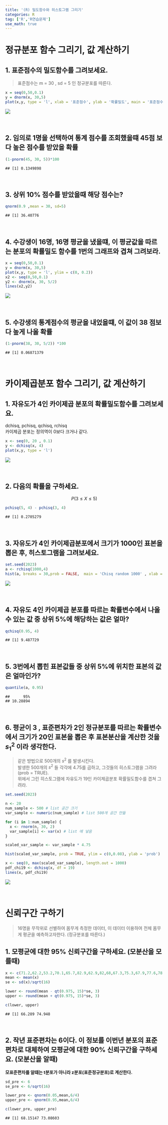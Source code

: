 ```yaml
---
title: '(R) 밀도함수와 히스토그램 그리기'
categories: R
tag: ['R','R연습문제']
use_math: true
---
```




# 정규분포 함수 그리기, 값 계산하기

## 1. 표준점수의 밀도함수를 그려보세요.

> 표준점수는 m = 30 , sd = 5 인 정규분포를 따른다.

``` r
x = seq(0,50,0.1)
y = dnorm(x, 30,5)
plot(x,y, type = 'l', xlab = '표준점수', ylab = '확률밀도', main = '표준점수의 밀도함수')
```

![](/images/unnamed-chunk-1-1.png)<!-- -->

<br/>

## 2. 임의로 1명을 선택하여 통계 점수를 조회했을떄 45점 보다 높은 점수를 받았을 확률

``` r
(1-pnorm(45, 30, 5))*100
```

    ## [1] 0.1349898

<br/>

## 3. 상위 10% 점수를 받았을때 해당 점수는?

``` r
qnorm(0.9 ,mean = 30, sd=5)
```

    ## [1] 36.40776

<br/>

## 4. 수강생이 16명, 16명 평균을 냈을떄, 이 평균값을 따르는 분포의 확률밀도 함수를 1번의 그래프와 겹쳐 그려보라.

``` r
x = seq(0,50,0.1)
y = dnorm(x, 30,5)
plot(x,y, type = 'l', ylim = c(0, 0.2))
x2 <- seq(0,50,0.1)
y2 <- dnorm(x, 30, 5/2)
lines(x2,y2)
```

![](/images/unnamed-chunk-4-1.png)<!-- -->

<br/>

## 5. 수강생의 통계점수의 평균을 내었을떄, 이 값이 38 점보다 높게 나올 확률

``` r
(1-pnorm(38, 30, 5/2)) *100
```

    ## [1] 0.06871379

<br/>

# 카이제곱분포 함수 그리기, 값 계산하기

## 1. 자유도가 4인 카이제곱 분포의 확률밀도함수를 그려보세요.

dchisq, pchisq, qchisq, rchisq  
카이제곱 분포는 정의역이 0보다 크거나 같다.

``` r
x <- seq(0, 20 , 0.1)
y <- dchisq(x, 4)
plot(x,y, type = 'l')
```

![](/images/unnamed-chunk-6-1.png)<!-- -->

<br/>

## 2. 다음의 확률을 구하세요.

$$
P(3 \leq X \leq 5)
$$

``` r
pchisq(5, 4) - pchisq(3, 4)
```

    ## [1] 0.2705279

<br/>

## 3. 자유도가 4인 카이제곱분포에서 크기가 1000인 표본을 뽑은 후, 히스토그램을 그려보세요.

``` r
set.seed(2023)
a <- rchisq(1000,4)
hist(a, breaks = 30,prob = FALSE,  main = 'Chisq random 1000' , xlab = '표본', ylab = 'frequency')
```

![](/images/unnamed-chunk-8-1.png)<!-- -->

<br/>

## 4. 자유도 4인 카이제곱 분포를 따르는 확률변수에서 나올 수 있는 값 중 상위 5%에 해당하는 값은 얼마?

``` r
qchisq(0.95, 4)
```

    ## [1] 9.487729

<br/>

## 5. 3번에서 뽑힌 표본값들 중 상위 5%에 위치한 표본의 값은 얼마인가?

``` r
quantile(a, 0.95)
```

    ##      95% 
    ## 10.28894

<br/>

## 6. 평균이 3 , 표준편차가 2인 정규분포를 따르는 확률변수에서 크기가 20인 표본을 뽑은 후 표본분산을 계산한 것을 $s_1^2$ 이라 생각한다.

> 같은 방법으로 500개의 $s^2$ 를 발생시킨다.  
> 발생한 500개의 $s^2$ 들 각각에 4.75를 곱하고, 그것들의 히스토그램을
> 그려라(prob = TRUE).  
> 위에서 그린 히스토그램에 자유도가 19인 카이제곱분포 확률밀도함수를
> 겹쳐 그려라.

``` r
set.seed(2023)

n <- 20
num_sample <- 500 # list 공간 크기
var_sample <- numeric(num_sample) # list 500개 공간 만듦

for (i in 1:num_sample) {
  x <- rnorm(n, 30, 2)
  var_sample[i] <- var(x) # list 에 넣음
}

scaled_var_sample <- var_sample * 4.75

hist(scaled_var_sample, prob = TRUE, ylim = c(0,0.08), ylab = 'prob')

x <- seq(0, max(scaled_var_sample), length.out = 1000)
pdf_chi19 <- dchisq(x, df = 19)
lines(x, pdf_chi19)
```

![](/images/unnamed-chunk-11-1.png)<!-- -->

<br/>

# 신뢰구간 구하기

> 16명을 무작위로 선별하여 몸무게 측정한 데이터, 이 데이터 이용하여 전체
> 몸무게 평균을 예측하고자한다. (정규분포를 따른다.)

## 1. 모평균에 대한 95% 신뢰구간을 구하세요. (모분산을 모를때)

``` r
x <- c(71.2,62.2,53.2,70.1,65.7,82.9,62.9,82,68,67.3,75.3,67.9,77.6,78.6,66,79)
mean <- mean(x)
se <- sd(x)/sqrt(16)

lower <- round(mean - qt(0.975, 15)*se, 3)
upper <- round(mean + qt(0.975, 15)*se, 3)

c(lower, upper)
```

    ## [1] 66.289 74.948

<br/>

## 2. 작년 표준편차는 6이다. 이 정보를 이번년 분포의 표준편차로 대체하여 모평균에 대한 90% 신뢰구간을 구하세요. (모분산을 알때)

**모표준편차를 알떄는 t분포가 아니라 z분포(표준정규분포)로 계산한다.**

``` r
sd_pre <- 6
se_pre <- 6/sqrt(16)

lower_pre <- qnorm(0.05,mean,6/4)
upper_pre <- qnorm(0.95,mean,6/4)

c(lower_pre, upper_pre)
```

    ## [1] 68.15147 73.08603
